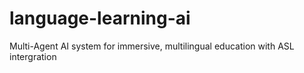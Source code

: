 # language-learning-ai
Multi-Agent AI system for immersive, multilingual education with ASL intergration
